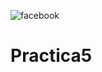 ![facebook](https://user-images.githubusercontent.com/89682701/131790345-e73fc484-0e8f-43b0-b99a-35cfe939de8c.png)
# Practica5
